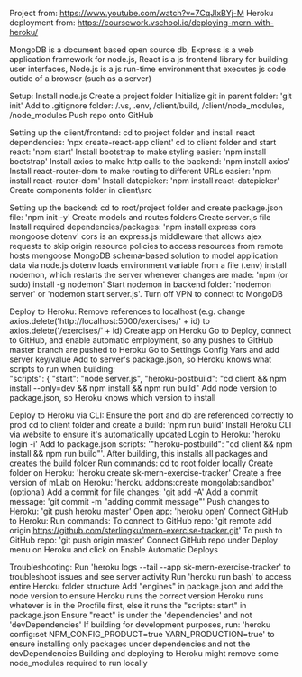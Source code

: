 Project from: https://www.youtube.com/watch?v=7CqJlxBYj-M
Heroku deployment from: https://coursework.vschool.io/deploying-mern-with-heroku/

MongoDB is a document based open source db,
Express is a web application framework for node.js,
React is a js frontend library for building user interfaces,
Node.js is a js run-time environment that executes js code outide of a browser (such as a server)

Setup:
	Install node.js
	Create a project folder
	Initialize git in parent folder: 'git init'
	Add to .gitignore folder: /.vs, .env, /client/build, /client/node_modules, /node_modules
	Push repo onto GitHub
	

Setting up the client/frontend:
	cd to project folder and install react dependencies: 'npx create-react-app client'
	cd to client folder and start react: 'npm start'
	Install bootstrap to make styling easier: 'npm install bootstrap'
	Install axios to make http calls to the backend: 'npm install axios'
	Install react-router-dom to make routing to different URLs easier: 'npm install react-router-dom'
	Install datepicker: 'npm install react-datepicker'
	Create components folder in client\src

Setting up the backend:
	cd to root/project folder and create package.json file: 'npm init -y'
	Create models and routes folders
	Create server.js file
    Install required dependencies/packages: 'npm install express cors mongoose dotenv'
		cors is an express.js middleware that allows ajex requests to skip origin resource policies to access resources from remote hosts
		mongoose MongoDB schema-based solution to model application data via node.js
		dotenv loads environment variable from a file (.env)
		install nodemon, which restarts the server whenever changes are made: 'npm (or sudo) install -g nodemon'
    Start nodemon in backend folder: 'nodemon server' or 'nodemon start server.js'.  Turn off VPN to connect to MongoDB

Deploy to Heroku:
	Remove references to localhost (e.g. change axios.delete('http://localhost:5000/exercises/' + id) to axios.delete('/exercises/' + id)
	Create app on Heroku
	Go to Deploy, connect to GitHub, and enable automatic employment, so any pushes to GitHub master branch are pushed to Heroku
	Go to Settings Config Vars and add server key/value
	Add to server's package.json, so Heroku knows what scripts to run when building:     
		"scripts": {
			"start": "node server.js",
			"heroku-postbuild": "cd client && npm install --only=dev && npm install && npm run build" 
	Add node version to package.json, so Heroku knows which version to install


Deploy to Heroku via CLI:
	Ensure the port and db are referenced correctly to prod
	cd to client folder and create a build: 'npm run build'
	Install Heroku CLI via website to ensure it's automatically updated
	Login to Heroku: 'heroku login -i'
	Add to package.json scripts: '"heroku-postbuild": "cd client && npm install && npm run build"'.  After building, this installs all packages and creates the build folder
	Run commands:
		cd to root folder locally
		Create folder on Heroku: 'heroku create sk-mern-exercise-tracker'
		Create a free version of mLab on Heroku: 'heroku addons:create mongolab:sandbox' (optional)
		Add a commit for file changes: 'git add -A'
		Add a commit message: 'git commit -m "adding commit message"'
		Push changes to Heroku: 'git push heroku master'
		Open app: 'heroku open'
	Connect GitHub to Heroku:
		Run commands:
			To connect to GitHub repo: 'git remote add origin https://github.com/sterlingku/mern-exercise-tracker.git'
			To push to GitHub repo: 'git push origin master'
		Connect GitHub repo under Deploy menu on Heroku and click on Enable Automatic Deploys


Troubleshooting:
	Run 'heroku logs --tail --app sk-mern-exercise-tracker' to troubleshoot issues and see server activity
	Run 'heroku run bash' to access entire Heroku folder structure
	Add "engines" in package.json and add the node version to ensure Heroku runs the correct version
	Heroku runs whatever is in the Procfile first, else it runs the "scripts: start" in package.json
	Ensure "react" is under the 'dependencies' and not 'devDependencies'
	If building for development purposes, run: 'heroku config:set NPM_CONFIG_PRODUCT=true YARN_PRODUCTION=true' to ensure installing only packages under dependencies and not the devDependencies
	Building and deploying to Heroku might remove some node_modules required to run locally